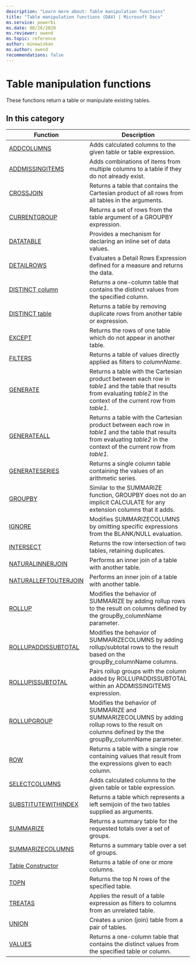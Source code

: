 ```yaml
---
description: "Learn more about: Table manipulation functions"
title: "Table manipulation functions (DAX) | Microsoft Docs"
ms.service: powerbi 
ms.date: 08/26/2020
ms.reviewer: owend
ms.topic: reference
author: minewiskan
ms.author: owend 
recommendations: false
---
```

# Table manipulation functions

These functions return a table or manipulate existing tables.

## In this category

|Function  |Description  |
|---------|---------|
|[ADDCOLUMNS](addcolumns-function-dax.md)      |     Adds calculated columns to the given table or table expression.          |
|[ADDMISSINGITEMS](addmissingitems-function-dax.md)       |     Adds combinations of items from multiple columns to a table if they do not already exist.    |
|[CROSSJOIN](crossjoin-function-dax.md)      |  Returns a table that contains the Cartesian product of all rows from all tables in the arguments.      |
|[CURRENTGROUP](currentgroup-function-dax.md)      |  Returns a set of rows from the table argument of a GROUPBY expression.      |
|[DATATABLE](datatable-function.md)    |  Provides a mechanism for declaring an inline set of data values.        |
|[DETAILROWS](detailrows-function-dax.md)    |  Evaluates a Detail Rows Expression defined for a measure and returns the data.        |
|[DISTINCT column](distinct-function-dax.md)      |  Returns a one-column table that contains the distinct values from the specified column.       |
|[DISTINCT table](distinct-table-function-dax.md)      |  Returns a table by removing duplicate rows from another table or expression.       |
|[EXCEPT](except-function-dax.md)     |  Returns the rows of one table which do not appear in another table.       |
|[FILTERS](filters-function-dax.md)     |  Returns a table of values directly applied as filters to *columnName*.        |
|[GENERATE](generate-function-dax.md)      |  Returns a table with the Cartesian product between each row in *table1* and the table that results from evaluating *table2* in the context of the current row from *table1*.       |
|[GENERATEALL](generateall-function-dax.md)     |  Returns a table with the Cartesian product between each row in *table1* and the table that results from evaluating *table2* in the context of the current row from *table1*.         |
|[GENERATESERIES](generateseries-function.md)     | Returns a single column table containing the values of an arithmetic series.        |
|[GROUPBY](groupby-function-dax.md)      |  Similar to the SUMMARIZE function, GROUPBY does not do an implicit CALCULATE for any extension columns that it adds.       |
|[IGNORE](ignore-function-dax.md)      |   Modifies SUMMARIZECOLUMNS by omitting specific expressions from the BLANK/NULL evaluation.      |
|[INTERSECT](intersect-function-dax.md)       |   Returns the row intersection of two tables, retaining duplicates.       |
|[NATURALINNERJOIN](naturalinnerjoin-function-dax.md)     |  Performs an inner join of a table with another table.        |
|[NATURALLEFTOUTERJOIN](naturalleftouterjoin-function-dax.md)     |  Performs an inner join of a table with another table.       |
|[ROLLUP](rollup-function-dax.md)    |  Modifies the behavior of SUMMARIZE by adding rollup rows to the result on columns defined by the groupBy_columnName parameter.     |
|[ROLLUPADDISSUBTOTAL](rollupaddissubtotal-function-dax.md)    | Modifies the behavior of SUMMARIZECOLUMNS by adding rollup/subtotal rows to the result based on the groupBy_columnName columns.        |
|[ROLLUPISSUBTOTAL](rollupissubtotal-function-dax.md)    |  Pairs rollup groups with the column added by ROLLUPADDISSUBTOTAL within an ADDMISSINGITEMS expression.      |
|[ROLLUPGROUP](rollupgroup-function-dax.md)    |   Modifies the behavior of SUMMARIZE and SUMMARIZECOLUMNS by adding rollup rows to the result on columns defined by the the groupBy_columnName parameter.       |
|[ROW](row-function-dax.md)     |  Returns a table with a single row containing values that result from the expressions given to each column.         |
|[SELECTCOLUMNS](selectcolumns-function-dax.md)    |  Adds calculated columns to the given table or table expression.         |
|[SUBSTITUTEWITHINDEX](substitutewithindex-function-dax.md)      |  Returns a table which represents a left semijoin of the two tables supplied as arguments.        |
|[SUMMARIZE](summarize-function-dax.md)      | Returns a summary table for the requested totals over a set of groups.          |
|[SUMMARIZECOLUMNS](summarizecolumns-function-dax.md)      |  Returns a summary table over a set of groups.        |
|[Table Constructor](table-Constructor.md)    |  Returns a table of one or more columns.       |
|[TOPN](topn-function-dax.md)     |  Returns the top N rows of the specified table.       |
|[TREATAS](treatas-function.md)     |  Applies the result of a table expression as filters to columns from an unrelated table.        |
|[UNION](union-function-dax.md)     |  Creates a union (join) table from a pair of tables.         |
|[VALUES](values-function-dax.md)     |  Returns a one-column table that contains the distinct values from the specified table or column.       |
